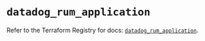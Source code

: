 # `datadog_rum_application`

Refer to the Terraform Registry for docs: [`datadog_rum_application`](https://registry.terraform.io/providers/datadog/datadog/3.57.0/docs/resources/rum_application).
